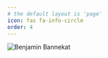 ```yaml
---
# the default layout is 'page'
icon: fas fa-info-circle
order: 4
---
```


![Benjamin Bannekat](https://octodex.github.com/images/bannekat.png)
